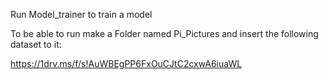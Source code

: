 Run Model_trainer to train a model

To be able to run make a Folder named Pi_Pictures and 
insert the following dataset to it:

https://1drv.ms/f/s!AuWBEgPP6FxOuCJtC2cxwA6iuaWL